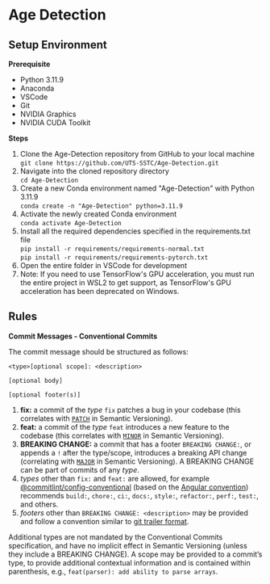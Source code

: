 # Age Detection

## Setup Environment

**Prerequisite**

- Python 3.11.9
- Anaconda
- VSCode
- Git
- NVIDIA Graphics
- NVIDIA CUDA Toolkit

**Steps**

1. Clone the Age-Detection repository from GitHub to your local machine<br>`git clone https://github.com/UTS-SSTC/Age-Detection.git`
2. Navigate into the cloned repository directory<br>`cd Age-Detection`
3. Create a new Conda environment named "Age-Detection" with Python 3.11.9<br>`conda create -n "Age-Detection" python=3.11.9`
4. Activate the newly created Conda environment<br>`conda activate Age-Detection`
5. Install all the required dependencies specified in the requirements.txt file<br>`pip install -r requirements/requirements-normal.txt`<br>`pip install -r requirements/requirements-pytorch.txt`
6. Open the entire folder in VSCode for development
7. Note: If you need to use TensorFlow's GPU acceleration, you must run the entire project in WSL2 to get support, as TensorFlow's GPU acceleration has been deprecated on Windows.

## Rules

**Commit Messages - Conventional Commits**

The commit message should be structured as follows:

```
<type>[optional scope]: <description>

[optional body]

[optional footer(s)]
```

1. **fix:** a commit of the *type* `fix` patches a bug in your codebase (this correlates with [`PATCH`](http://semver.org/#summary) in Semantic Versioning).
2. **feat:** a commit of the *type* `feat` introduces a new feature to the codebase (this correlates with [`MINOR`](http://semver.org/#summary) in Semantic Versioning).
3. **BREAKING CHANGE:** a commit that has a footer `BREAKING CHANGE:`, or appends a `!` after the type/scope, introduces a breaking API change (correlating with [`MAJOR`](http://semver.org/#summary) in Semantic Versioning). A BREAKING CHANGE can be part of commits of any *type*.
4. *types* other than `fix:` and `feat:` are allowed, for example [@commitlint/config-conventional](https://github.com/conventional-changelog/commitlint/tree/master/@commitlint/config-conventional) (based on the [Angular convention](https://github.com/angular/angular/blob/22b96b9/CONTRIBUTING.md#-commit-message-guidelines)) recommends `build:`, `chore:`, `ci:`, `docs:`, `style:`, `refactor:`, `perf:`, `test:`, and others.
5. *footers* other than `BREAKING CHANGE: <description>` may be provided and follow a convention similar to [git trailer format](https://git-scm.com/docs/git-interpret-trailers).

Additional types are not mandated by the Conventional Commits specification, and have no implicit effect in Semantic Versioning (unless they include a BREAKING CHANGE). A scope may be provided to a commit’s type, to provide additional contextual information and is contained within parenthesis, e.g., `feat(parser): add ability to parse arrays`.